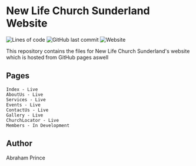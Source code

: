 # New Life Church Sunderland Website
![Lines of code](https://img.shields.io/tokei/lines/github/nlcsunderland/website)
![GitHub last commit](https://img.shields.io/github/last-commit/nlcsunderland/website)
![Website](https://img.shields.io/website?down_color=red&up_message=online&url=http%3A%2F%2Fnlcsunderland.uk)

This repository contains the files for New Life Church Sunderland's website which is hosted from GitHub pages aswell

## Pages

```
Index - Live
AboutUs - Live
Services - Live
Events - Live
ContactUs - Live
Gallery - Live
ChurchLocator - Live
Members - In Development
```

## Author
Abraham Prince
